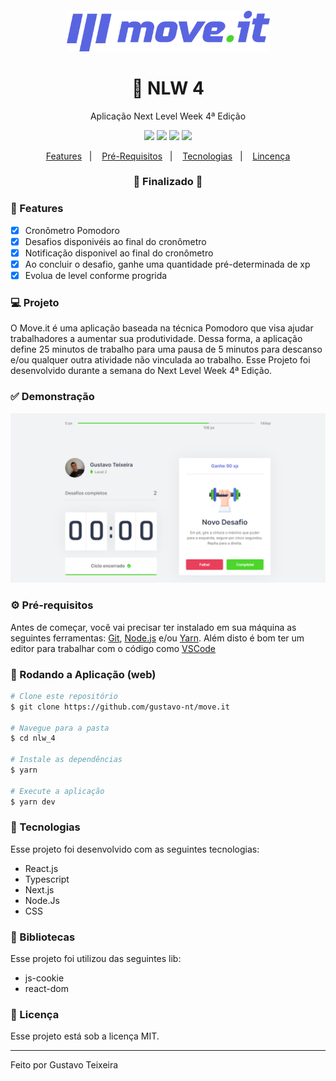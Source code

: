 <h4 align="center">
  <img src="https://github.com/gustavo-nt/move.it/blob/master/public/logo-full.svg" alt="logo" height="65"/>
</h4>

<h1 align="center">
    🚀 NLW 4
</h1>

<p align="center">Aplicação Next Level Week 4ª Edição</p>

<p align="center">
  <img src="https://img.shields.io/badge/react%20version-16.8.0-informational"/>
  <img src="https://img.shields.io/badge/next%20version-latest-important" />
  <img src="https://img.shields.io/badge/last%20commit-february-blue" />
  <img src="https://img.shields.io/badge/license-MIT-success"/>
</p>

<p align="center">
  <a href="#-features">Features</a>&nbsp;&nbsp;&nbsp;|&nbsp;&nbsp;&nbsp;
  <a href="#-pré-requisitos">Pré-Requisitos</a>&nbsp;&nbsp;&nbsp;|&nbsp;&nbsp;&nbsp;
  <a href="#-tecnologias">Tecnologias</a>&nbsp;&nbsp;&nbsp;|&nbsp;&nbsp;&nbsp;
  <a href="#-licença">Lincença</a>
</p>

<h3 align="center"> 
🚧  Finalizado  🚧
</h3>

### 📎 Features 

- [x] Cronômetro Pomodoro
- [x] Desafios disponivéis ao final do cronômetro
- [x] Notificação disponivel ao final do cronômetro
- [x] Ao concluir o desafio, ganhe uma quantidade pré-determinada de xp
- [x] Evolua de level conforme progrida

### 💻 Projeto

O Move.it é uma aplicação baseada na técnica Pomodoro que visa ajudar trabalhadores a aumentar sua produtividade. Dessa forma, a aplicação define 25 minutos de trabalho para uma pausa de 5 minutos para descanso e/ou qualquer outra atividade não vinculada ao trabalho. Esse Projeto foi desenvolvido durante a semana do Next Level Week 4ª Edição. 

### ✅ Demonstração
<img src="https://github.com/gustavo-nt/move.it/blob/master/public/move.it.PNG" />

### ⚙ Pré-requisitos

Antes de começar, você vai precisar ter instalado em sua máquina as seguintes ferramentas:
[Git](https://git-scm.com), [Node.js](https://nodejs.org/en/) e/ou [Yarn](https://yarnpkg.com/). 
Além disto é bom ter um editor para trabalhar com o código como [VSCode](https://code.visualstudio.com/)

### 📗 Rodando a Aplicação (web)

```bash
# Clone este repositório
$ git clone https://github.com/gustavo-nt/move.it

# Navegue para a pasta
$ cd nlw_4

# Instale as dependências
$ yarn

# Execute a aplicação
$ yarn dev
```

### 🚀 Tecnologias

Esse projeto foi desenvolvido com as seguintes tecnologias:

- React.js
- Typescript
- Next.js
- Node.Js
- CSS

### 📕 Bibliotecas

Esse projeto foi utilizou das seguintes lib:

- js-cookie
- react-dom

### 📝 Licença

Esse projeto está sob a licença MIT.

<hr/>

Feito por Gustavo Teixeira
